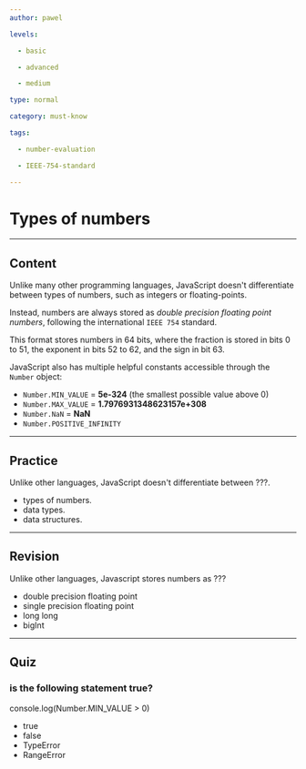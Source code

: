 ```yaml
---
author: pawel

levels:

  - basic

  - advanced

  - medium

type: normal

category: must-know

tags:

  - number-evaluation

  - IEEE-754-standard

---
```

# Types of numbers

---
## Content

Unlike many other programming languages, JavaScript doesn't differentiate between types of numbers, such as integers or floating-points.

Instead, numbers are always stored as _double precision floating point numbers_, following the international `IEEE 754` standard.

This format stores numbers in 64 bits, where the fraction is stored in bits 0 to 51, the exponent in bits 52 to 62, and the sign in bit 63.

JavaScript also has multiple helpful constants accessible through the `Number` object:
- `Number.MIN_VALUE` = **5e-324** (the smallest possible value above 0)
- `Number.MAX_VALUE` = **1.7976931348623157e+308**
- `Number.NaN` = **NaN**
- `Number.POSITIVE_INFINITY`

---
## Practice

Unlike other languages, JavaScript doesn't differentiate between ???.

* types of numbers.
* data types.
* data structures.

---
## Revision

Unlike other languages, Javascript stores numbers as ???

* double precision floating point
* single precision floating point
* long long
* bigInt

---
## Quiz

### is the following statement true?

console.log(Number.MIN_VALUE > 0)

* true
* false
* TypeError
* RangeError
